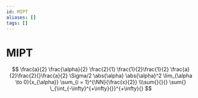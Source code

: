 ```yaml
---
id: MIPT
aliases: []
tags: []
---
```


# MIPT

$$
\frac{a}{2} \frac{\alpha}{2} \frac{2}{1} \frac{1}{2}\frac{1}{2}
\frac{a}{2}\frac{2}{}\frac{a}{2}
\Sigma/2
\abs{\alpha}
\abs{\alpha}^2
\lim_{\alpha \to 0}{x_{\alpha}}
\sum_{i = 1}^{\NN}{\frac{x}{2}}
\\\sum{}{}{}
\sum{}
\_{\int_{-\infty}^{+\infty}{}}^{+\infty}{}
$$
